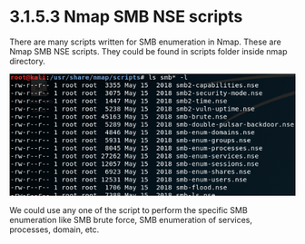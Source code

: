 # 3.1.5.3 Nmap SMB NSE scripts

There are many scripts written for SMB enumeration in Nmap. These are Nmap SMB NSE scripts. They could be found in scripts folder inside nmap directory.

![](../../../../.gitbook/assets/image%20%286%29.png)

We could use any one of the script to perform the specific SMB enumeration like SMB brute force, SMB enumeration of services, processes, domain, etc.

